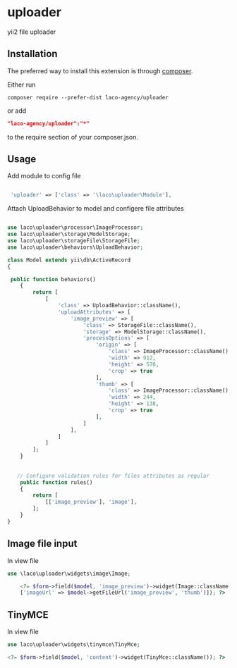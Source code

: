 # uploader
yii2 file uploader

Installation
------------

The preferred way to install this extension is through [composer](http://getcomposer.org/download/).

Either run

```
composer require --prefer-dist laco-agency/uploader
```

or add

```json
"laco-agency/uploader":"*"
```

to the require section of your composer.json.

Usage
-----
Add module to config file

```php

 'uploader' => ['class' => '\laco\uploader\Module'],
``` 

Attach UploadBehavior to model and configere file attributes

```php

use laco\uploader\processor\ImageProcessor;
use laco\uploader\storage\ModelStorage;
use laco\uploader\storageFile\StorageFile;
use laco\uploader\behaviors\UploadBehavior;

class Model extends yii\db\ActiveRecord
{

 public function behaviors()
    {
        return [
            [
                'class' => UploadBehavior::className(),
                'uploadAttributes' => [
                    'image_preview' => [
                        'class' => StorageFile::className(),
                        'storage' => ModelStorage::className(),
                        'processOptions' => [
                            'origin' => [
                                'class' => ImageProcessor::className(),
                                'width' => 912,
                                'height' => 570,
                                'crop' => true
                            ],
                            'thumb' => [
                                'class' => ImageProcessor::className(),
                                'width' => 244,
                                'height' => 138,
                                'crop' => true
                            ],
                        ]
                    ],                   
                ]
            ]
        ];
    }
 
   
   // Configure validation rules for files attributes as regular   
    public function rules()
    {
        return [
            [['image_preview'], 'image'],
        ];
    }
}
```


Image file input
-----
In view file
```php
use \laco\uploader\widgets\image\Image;

    <?= $form->field($model, 'image_preview')->widget(Image::className(),
    ['imageUrl' => $model->getFileUrl('image_preview', 'thumb')]); ?>
```


TinyMCE
-----
In view file
```php
use laco\uploader\widgets\tinymce\TinyMce;

<?= $form->field($model, 'content')->widget(TinyMce::className()); ?>
```